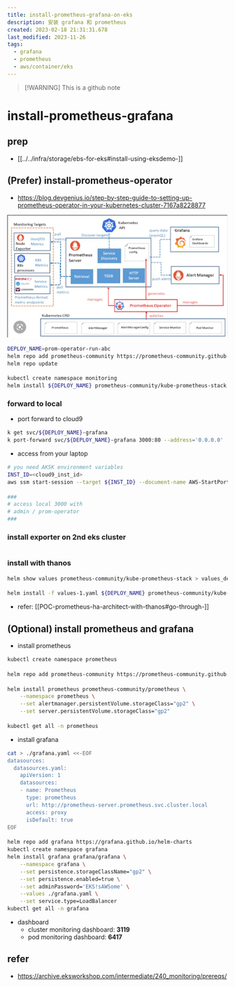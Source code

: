 ```yaml
---
title: install-prometheus-grafana-on-eks
description: 安装 grafana 和 prometheus
created: 2023-02-18 21:31:31.678
last_modified: 2023-11-26
tags:
  - grafana
  - prometheus
  - aws/container/eks
---
```

> [!WARNING] This is a github note

# install-prometheus-grafana

## prep

- [[../../infra/storage/ebs-for-eks#install-using-eksdemo-]] 

## (Prefer) install-prometheus-operator

- https://blog.devgenius.io/step-by-step-guide-to-setting-up-prometheus-operator-in-your-kubernetes-cluster-7167a8228877

![install-prometheus-grafana-png-1.png](install-prometheus-grafana-png-1.png)

```sh
DEPLOY_NAME=prom-operator-run-abc
helm repo add prometheus-community https://prometheus-community.github.io/helm-charts
helm repo update

kubectl create namespace monitoring
helm install ${DEPLOY_NAME} prometheus-community/kube-prometheus-stack --namespace monitoring

```

### forward to local

- port forward to cloud9
```sh
k get svc/${DEPLOY_NAME}-grafana
k port-forward svc/${DEPLOY_NAME}-grafana 3000:80 --address='0.0.0.0'

```

- access from your laptop
```sh
# you need AKSK environment variables
INST_ID=<cloud9_inst_id>
aws ssm start-session --target ${INST_ID} --document-name AWS-StartPortForwardingSession --parameters '{"localPortNumber":["3000"],"portNumber":["3000"]}'

###
# access local 3000 with 
# admin / prom-operator
###

```

### install exporter on 2nd eks cluster

```sh

```


### install with thanos

```sh
helm show values prometheus-community/kube-prometheus-stack > values_default2.yaml

helm install -f values-1.yaml ${DEPLOY_NAME} prometheus-community/kube-prometheus-stack --namespace monitoring

```

- refer: [[POC-prometheus-ha-architect-with-thanos#go-through-]]

## (Optional) install prometheus and grafana

- install prometheus
```sh
kubectl create namespace prometheus

helm repo add prometheus-community https://prometheus-community.github.io/helm-charts

helm install prometheus prometheus-community/prometheus \
    --namespace prometheus \
    --set alertmanager.persistentVolume.storageClass="gp2" \
    --set server.persistentVolume.storageClass="gp2"

kubectl get all -n prometheus

```

- install grafana
```sh
cat > ./grafana.yaml <<-EOF
datasources:
  datasources.yaml:
    apiVersion: 1
    datasources:
    - name: Prometheus
      type: prometheus
      url: http://prometheus-server.prometheus.svc.cluster.local
      access: proxy
      isDefault: true
EOF

helm repo add grafana https://grafana.github.io/helm-charts
kubectl create namespace grafana
helm install grafana grafana/grafana \
    --namespace grafana \
    --set persistence.storageClassName="gp2" \
    --set persistence.enabled=true \
    --set adminPassword='EKS!sAWSome' \
    --values ./grafana.yaml \
    --set service.type=LoadBalancer
kubectl get all -n grafana

```

- dashboard
	- cluster monitoring dashboard: **3119**
	- pod monitoring dashboard: **6417**


## refer

- https://archive.eksworkshop.com/intermediate/240_monitoring/prereqs/



